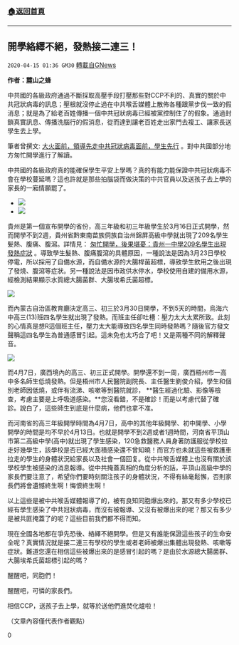 ###  [:house:返回首頁](https://github.com/ourhimalayas/txt)
---

## 開學絡繹不絕，發熱接二連三！
`2020-04-15 01:36 GM30` [轉載自GNews](https://gnews.org/zh-hant/173113/)

**作者：麓山之蜂**

中共國的各級政府通過不斷採取高壓手段打壓那些對CCP不利的、真實的關於中共冠狀病毒的訊息；壓根就沒停止過在中共喉舌媒體上散佈各種跟黨步伐一致的假消息；就是為了給老百姓傳播一個中共冠狀病毒已經被黨控制住了的假象。通過封鎖真實訊息、傳播洗腦行的假消息，從而達到讓老百姓走出家門去複工、讓家長送學生去上學。

筆者曾撰文: [大火面前，領導先走中共冠狀病毒面前，學生先行](https://gnews.org/zh-hans/148198/) 。對中共國部分地方匆忙開學進行了解讀。

中共國的各級政府真的能確保學生平安上學嗎？真的有能力能保證中共冠狀病毒不會在學校蔓延嗎？這也許就是那些拍腦袋而做決策的中共官員以及送孩子去上學的家長的一廂情願罷了。

- ![](https://s3.amazonaws.com/gnews-media-offload/wp-content/uploads/2020/04/14204215/1-132.jpg)
- ![](https://s3.amazonaws.com/gnews-media-offload/wp-content/uploads/2020/04/14204232/2-95.jpg)


貴州是第一個宣布開學的省份，高三年級和初三年級學生於3月16日正式開學，然而開學不到2週，貴州省黔東南苗族侗族自治州錦屏高級中學就出現了209名學生髮熱、腹痛、腹瀉。詳情見： [匆忙開學，後果堪憂：貴州一中學209名學生出現發熱症狀](https://gnews.org/zh-hans/154011/) 。導致學生髮熱、腹痛腹瀉的具體原因，一種說法是因為3月23日學校停電，所以採用了自備水源，而自備水源的大腸桿菌超標，導致學生飲用之後出現了發燒、腹瀉等症狀。另一種說法是因市政供水停水，學校使用自建的備用水源，經檢測結果顯示水質總大腸菌群、大腸埃希氏菌超標。

![](https://s3.amazonaws.com/gnews-media-offload/wp-content/uploads/2020/04/14204402/3-76.jpg)

而內蒙古自治區教育廳決定高三、初三於3月30日開學，不到5天的時間，烏海六中高三(13)班四名學生就出現了發熱。而班主任卻吐槽：壓力太大太累所致。此刻的心情真是想R這個班主任，壓力太大能導致四名學生同時發熱嗎？隨後官方發文聲稱這四名學生為普通感冒引起。這未免也太巧合了吧！又是兩種不同的解釋聲音。

![](https://s3.amazonaws.com/gnews-media-offload/wp-content/uploads/2020/04/14204533/4-62.jpg)

而4月7日，廣西境內的高三、初三正式開學。開學還不到一周，廣西梧州市一高中多名師生低燒發熱。但是梧州市人民醫院副院長、主任醫生劉俊介紹，學生和個別老師因低燒，或伴有流涕、咳嗽等到醫院就診， **醫生經過化驗、影像等檢查，考慮主要是上呼吸道感染。**您沒看錯，不是確診！而是以考慮代替了確診。說白了，這些師生到底是什麼病，他們也拿不准。

而河南省的高三年級開學時間為4月7日，高中的其他年級開學、初中開學、小學開學的時間是均不早於4月13日。也就是開學不到2週或者1週時間，河南省平頂山市第二高級中學(高中)就出現了學生感染，120急救醫務人員身著防護服從學校拉走好幾學生，該學校是否已經大面積感染還不曾知曉！而官方也未就這些被救護車拉走的學生的身體狀況給家長以及社會一個回复。從中共喉舌媒體上也沒有關於該學校學生被感染的消息報導。從中共掩蓋真相的角度分析的話，平頂山高級中學的家長們要注意了，希望你們要時刻關注孩子的身體狀況，不得有絲毫鬆懈，否則家長們將會遺憾終生啊！悔恨終生啊！

以上這些是被中共喉舌媒體報導了的，被有良知同胞爆出來的。那又有多少學校已經有學生感染了中共冠狀病毒，而沒有被報導、又沒有被爆出來的呢？那又有多少是被共匪掩蓋了的呢？這些目前我們都不得而知。

現在全國各地都在爭先恐後、絡繹不絕開學。但是又有誰能保證這些孩子的生命安全呢？真實情況就是接二連三有學校的學生或者老師被爆出集體出現發熱、咳嗽等症狀。難道您還在相信這些被爆出來的是感冒引起的嗎？是由於水源總大腸菌群、大腸埃希氏菌超標引起的嗎？

醒醒吧，同胞們！

醒醒吧，可憐的家長們。

相信CCP，送孩子去上學，就等於送他們進焚化爐啦！

（文章內容僅代表作者觀點）

0
